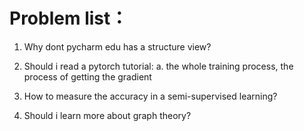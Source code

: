 Problem list：
==============

1.  Why dont pycharm edu has a structure view?

2.  Should i read a pytorch tutorial: a. the whole training process, the process
    of getting the gradient

3.  How to measure the accuracy in a semi-supervised learning?

4.  Should i learn more about graph theory?
